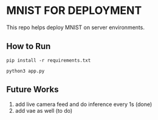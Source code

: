 # MNIST FOR DEPLOYMENT

This repo helps deploy MNIST on server environments.


## How to Run

`pip install -r requirements.txt`

`python3 app.py`

## Future Works

1. add live camera feed and do inference every 1s (done)
2. add vae as well (to do)


